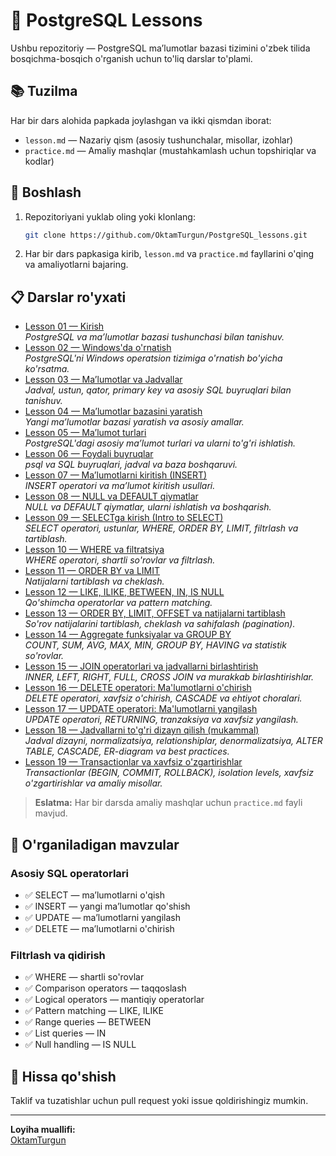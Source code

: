 # 📘 PostgreSQL Lessons

Ushbu repozitoriy — PostgreSQL maʼlumotlar bazasi tizimini o'zbek tilida bosqichma-bosqich o'rganish uchun to'liq darslar to'plami.

## 📚 Tuzilma

Har bir dars alohida papkada joylashgan va ikki qismdan iborat:
- `lesson.md` — Nazariy qism (asosiy tushunchalar, misollar, izohlar)
- `practice.md` — Amaliy mashqlar (mustahkamlash uchun topshiriqlar va kodlar)

## 🚀 Boshlash

1. Repozitoriyani yuklab oling yoki klonlang:
   ```sh
   git clone https://github.com/OktamTurgun/PostgreSQL_lessons.git
   ```
2. Har bir dars papkasiga kirib, `lesson.md` va `practice.md` fayllarini o'qing va amaliyotlarni bajaring.

## 📋 Darslar ro'yxati

- [Lesson 01 — Kirish](lesson_01/lesson_01_kirish.md)  
  *PostgreSQL va maʼlumotlar bazasi tushunchasi bilan tanishuv.*
- [Lesson 02 — Windows'da o'rnatish](lesson_02/lesson.md)  
  *PostgreSQL'ni Windows operatsion tizimiga o'rnatish bo'yicha ko'rsatma.*
- [Lesson 03 — Maʼlumotlar va Jadvallar](lesson_03/lesson.md)  
  *Jadval, ustun, qator, primary key va asosiy SQL buyruqlari bilan tanishuv.*
- [Lesson 04 — Maʼlumotlar bazasini yaratish](lesson_04/lesson.md)  
  *Yangi maʼlumotlar bazasi yaratish va asosiy amallar.*
- [Lesson 05 — Maʼlumot turlari](lesson_05/lesson.md)  
  *PostgreSQL'dagi asosiy maʼlumot turlari va ularni to'g'ri ishlatish.*
- [Lesson 06 — Foydali buyruqlar](lesson_06/lesson.md)  
  *psql va SQL buyruqlari, jadval va baza boshqaruvi.*
- [Lesson 07 — Maʼlumotlarni kiritish (INSERT)](lesson_07/lesson.md)  
  *INSERT operatori va maʼlumot kiritish usullari.*
- [Lesson 08 — NULL va DEFAULT qiymatlar](lesson_08/lesson.md)  
  *NULL va DEFAULT qiymatlar, ularni ishlatish va boshqarish.*
- [Lesson 09 — SELECTga kirish (Intro to SELECT)](lesson_09/lesson.md)  
  *SELECT operatori, ustunlar, WHERE, ORDER BY, LIMIT, filtrlash va tartiblash.*
- [Lesson 10 — WHERE va filtratsiya](lesson_10/lesson.md)  
  *WHERE operatori, shartli so'rovlar va filtrlash.*
- [Lesson 11 — ORDER BY va LIMIT](lesson_11/lesson.md)  
  *Natijalarni tartiblash va cheklash.*
- [Lesson 12 — LIKE, ILIKE, BETWEEN, IN, IS NULL](lesson_12/lesson.md)  
  *Qo'shimcha operatorlar va pattern matching.*
- [Lesson 13 — ORDER BY, LIMIT, OFFSET va natijalarni tartiblash](lesson_13/lesson.md)  
  *So'rov natijalarini tartiblash, cheklash va sahifalash (pagination).* 
- [Lesson 14 — Aggregate funksiyalar va GROUP BY](lesson_14/lesson.md)  
  *COUNT, SUM, AVG, MAX, MIN, GROUP BY, HAVING va statistik so'rovlar.*
- [Lesson 15 — JOIN operatorlari va jadvallarni birlashtirish](lesson_15/lesson.md)  
  *INNER, LEFT, RIGHT, FULL, CROSS JOIN va murakkab birlashtirishlar.*
- [Lesson 16 — DELETE operatori: Ma'lumotlarni o'chirish](lesson_16/lesson.md)  
  *DELETE operatori, xavfsiz o'chirish, CASCADE va ehtiyot choralari.*
- [Lesson 17 — UPDATE operatori: Ma'lumotlarni yangilash](lesson_17/lesson.md)  
  *UPDATE operatori, RETURNING, tranzaksiya va xavfsiz yangilash.*
- [Lesson 18 — Jadvallarni to'g'ri dizayn qilish (mukammal)](lesson_18/lesson.md)  
  *Jadval dizayni, normalizatsiya, relationshiplar, denormalizatsiya, ALTER TABLE, CASCADE, ER-diagram va best practices.*
- [Lesson 19 — Transactionlar va xavfsiz o'zgartirishlar](lesson_19/lesson.md)  
  *Transactionlar (BEGIN, COMMIT, ROLLBACK), isolation levels, xavfsiz o'zgartirishlar va amaliy misollar.*

> **Eslatma:** Har bir darsda amaliy mashqlar uchun `practice.md` fayli mavjud.

## 🎯 O'rganiladigan mavzular

### Asosiy SQL operatorlari
- ✅ SELECT — maʼlumotlarni o'qish
- ✅ INSERT — yangi maʼlumotlar qo'shish  
- ✅ UPDATE — maʼlumotlarni yangilash
- ✅ DELETE — maʼlumotlarni o'chirish

### Filtrlash va qidirish
- ✅ WHERE — shartli so'rovlar
- ✅ Comparison operators — taqqoslash
- ✅ Logical operators — mantiqiy operatorlar
- ✅ Pattern matching — LIKE, ILIKE
- ✅ Range queries — BETWEEN
- ✅ List queries — IN
- ✅ Null handling — IS NULL

## 🤝 Hissa qo'shish

Taklif va tuzatishlar uchun pull request yoki issue qoldirishingiz mumkin.

---

**Loyiha muallifi:**  
[OktamTurgun](https://github.com/OktamTurgun)